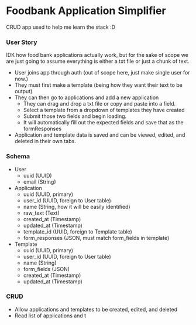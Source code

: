 # Foodbank Application Simplifier
CRUD app used to help me learn the stack :D 


### User Story
IDK how food bank applications actually work, but for the sake of scope we are just going to assume everything is either a txt file or just a chunk of text.

- User joins app through auth (out of scope here, just make single user for now.)
- They must first make a template (being how they want their text to be output)
- They can then go to applications and add a new application
  - They can drag and drop a txt file or copy and paste into a field. 
  - Select a template from a dropdown of templates they have created
  - Submit those two fields and begin loading.
  - It will automatically fill out the expected fields and save that as the formResponses
- Application and template data is saved and can be viewed, edited, and deleted in their own tabs.


### Schema
- User
  - uuid (UUID)
  - email (String)
- Application
  - uuid (UUID, primary)
  - user_id (UUID, foreign to User table)
  - name (String, how it will be easily identified)
  - raw_text (Text)
  - created_at (Timestamp)
  - updated_at (Timestamp)
  - template_id (UUID, foreign to Template table)
  - form_responses (JSON, must match form_fields in template)
- Template
  - uuid (UUID, primary)
  - user_id (UUID, foreign to User table)
  - name (String)
  - form_fields (JSON)
  - created_at (Timestamp)
  - updated_at (Timestamp)

### CRUD
- Allow applications and templates to be created, edited, and deleted
- Read list of applications and t